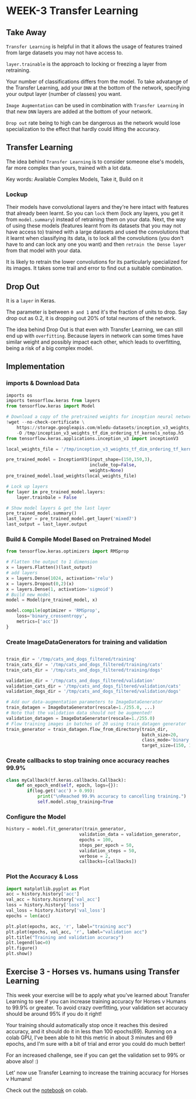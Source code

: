 # WEEK-3 Transfer Learning 

## Take Away

`Transfer Learning` is helpful in that it allows the usage of features trained from large datasets you may not have access to.

`layer.trainable` is the approach to locking or freezing a layer from retraining.

Your number of classifications differs from the model. To take advatange of the Transfer Learning, add your `DNN` at the bottom of the network, specifying your output layer (number of classes) you want.

`Image Augmentation` can be used in combination with `Transfer Learning` in that new `DNN` layers are added at the bottom of your network.

`Drop out` rate being to high can be dangerous as the network would lose specialization to the effect that hardly could lifting the accuracy. 

## Transfer Learning 

The idea behind `Transfer Learning` is to consider someone else's models, far more complex than yours, trained with a lot data. 

Key words: Available Complex Models, Take it, Build on it

### Lockup 
Their models have convolutional layers and they're here intact with features that already been learnt. So you can `lock` them (lock any layers, you get it from `model.summary`) instead of retraining them on your data. Next, the way of using these models (features learnt from its datasets that you may not have access to) trained with a large datasets and used the convolutions that it learnt when classifying its data, is to lock all the convolutions (you don't have to and can lock any one you want) and then `retrain the Dense layer` from that model with your data.

It is likely to retrain the lower convolutions for its particularly specialized for its images. It takes some trail and error to find out a suitable combination.

## Drop Out

It is a `layer` in Keras.

The parameter is between `0 and 1` and it's the fraction of units to drop. Say drop out as 0.2, it is dropping out 20% of total neurons of the network. 

The idea behind Drop Out is that even with Transfer Learning, we can still end up with `overfitting`. Because layers in network can some times have similar weight and possibly impact each other, which leads to overfitting, being a risk of a big complex model. 

## Implementation

### imports & Download Data

```python
imports os
imports tensorflow.keras from layers
from tensorflow.keras import Model

# Download a copy of the pretrained weights for inception neural network 
!wget --no-check-certificate \
    https://storage.googleapis.com/mledu-datasets/inception_v3_weights_tf_dim_ordering_tf_kernels_notop.h5 \
    -O /tmp/inception_v3_weights_tf_dim_ordering_tf_kernels_notop.h5
from tensorflow.keras.applications.inception_v3 import inceptionV3

local_weights_file = '/tmp/inception_v3_weights_tf_dim_ordering_tf_kernels_notop.h5'

pre_trained_model = InceptionV3(input_shape=(150,150,3),
                                include_top=False,
                                weights=None)
pre_trained_model.load_weights(local_weights_file)

# Lock up layers
for layer in pre_trained_model.layers:
    layer.trainbale = False

# Show model layers & get the last layer
pre_trained_model.summary()
last_layer = pre_trained_model.get_layer('mixed7')
last_output = last_layer.output
```
### Build  & Compile Model Based on Pretrained Model

```python
from tensorflow.keras.optimizers import RMSprop

# Flatten the output to 1 dimension
x = layers.Flatten()(last_output)
# add layers
x = layers.Dense(1024, activation='relu')
x = layers.Dropout(0,2)(x)
x = layers.Dense(1, activation='sigmoid')
# Build new model
model = Model(pre_trained_model, x)

model.compile(optimizer = 'RMSprop',
    loss='binary_crossentropy',
    metrics=['acc'])    
}
```

### Create ImageDataGenerators for training and validation 
```python

train_dir = '/tmp/cats_and_dogs_filtered/training'
train_cats_dir = '/tmp/cats_and_dogs_filtered/training/cats'
train_cats_dir = '/tmp/cats_and_dogs_filtered/training/dogs'

validation_dir = '/tmp/cats_and_dogs_filtered/validation'
validation_cats_dir = '/tmp/cats_and_dogs_filtered/validation/cats'
validation_dogs_dir = '/tmp/cats_and_dogs_filtered/validation/dogs'

# Add our data-augmentation parameters to ImageDataGenerator
train_datagen = ImageDataGenerator(rescale=1./255.0, ...)
# Note that the validation data should not be augmented!
validation_datagen = ImageDataGenerator(rescale=1./255.0)
# Flow training images in batches of 20 using train_datagen generator
train_generator = train_datagen.flow_from_directory(train_dir, 
                                                    batch_size=20,
                                                    class_mode='binary',
                                                    target_size=(150, 150))
```

### Create callbacks to stop training once accuracy reaches 99.9%
```python
class myCallback(tf.keras.callbacks.Callback):
    def on_epoch_end(self, epoch, logs={}):
        if(log.get('acc') > 0.99):
            print("\nReached 99.9% accuracy to cancelling training.")
            self.model.stop_training=True
```
### Configure the Model

```python
history = model.fit_generator(train_generator, 
                            validation_data = validation_generator,
                            epochs = 100, 
                            steps_per_epoch = 50,
                            validation_steps = 50,
                            verbose = 2,
                            callbacks=[callbacks])
```

### Plot the Accuracy & Loss

```python
import matplotlib.pyplot as Plot
acc = history.history['acc']
val_acc = history.history['val_acc']
loss = history.history['loss']
val_loss = history.history['val_loss']
epochs = len(acc)

plt.plot(epochs, acc, 'r', label="training acc")
plt.plot(epochs, val_acc, 'r', label="validation acc")
plt.title("Training and validation accuracy")
plt.legend(loc=0)
plt.figure()
plt.show()
```
## Exercise 3 - Horses vs. humans using Transfer Learning
This week your exercise will be to apply what you've learned about Transfer Learning to see if you can increase training accuracy for Horses v Humans to 99.9% or greater. To avoid crazy overfitting, your validation set accuracy should be around 95% if you do it right!

Your training should automatically stop once it reaches this desired accuracy, and it should do it in less than 100 epochs(69). Running on a colab GPU, I've been able to hit this metric in about 3 minutes and 69 epochs, and I'm sure with a bit of trial and error you could do much better!

For an increased challenge, see if you can get the validation set to 99% or above also! :)

Let' now use Transfer Learning to increase the training accuracy for Horses v Humans!

Check out the [notebook](https://colab.research.google.com/drive/1JgqL5N-Q3JCe1VIYMsU5XkI6gTgRPeha#scrollTo=Blhq2MAUeyGA) on colab. 
